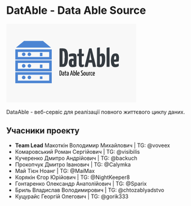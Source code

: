# DatAble - Data Able Source

<p>
  <img src="src/logo.PNG">
</p>

DataAble - веб-сервіс для реалізації повного життєвого циклу даних.

## Учасники проекту
 - **Team Lead** Макоткін Володимир Михайлович | TG: @voveex
 - Комаровський Роман Сергійович | TG: @visibiIis
 - Кучеренко Дмитро Андрійович | TG: @backuch
 - Прокопчук Дмитро Іванович | TG: @Calymka
 - Май Тієн Ноанг | TG: @MaiMax
 - Корякін Єгор Юрійович | TG: @NightKeeper8
 - Гонтаренко Олександр Анатолійович | TG: @Sparix
 - Бриль Владислав Володимирович | TG: @chtozablyadstvo
 - Куцурайс Георгій Олегович | TG: @gorik333
